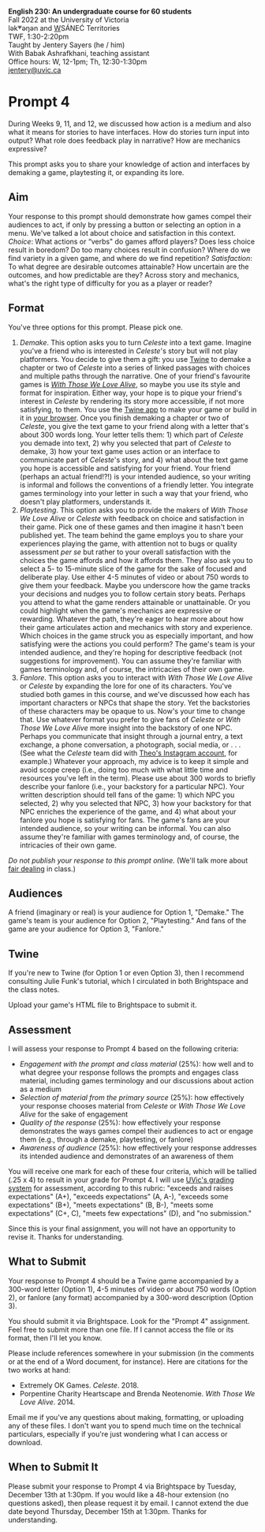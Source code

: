 **English 230: An undergraduate course for 60 students**      
Fall 2022 at the University of Victoria  
lək̓ʷəŋən and <u>W</u>SÁNEĆ Territories  
TWF, 1:30-2:20pm  
Taught by Jentery Sayers (he / him)   
With Babak Ashrafkhani, teaching assistant     
Office hours: W, 12-1pm; Th, 12:30-1:30pm  
[jentery@uvic.ca](mailto:jentery@uvic.ca)

# Prompt 4 

During Weeks 9, 11, and 12, we discussed how action is a medium and also what it means for stories to have interfaces. How do stories turn input into output? What role does feedback play in narrative? How are mechanics expressive? 

This prompt asks you to share your knowledge of action and interfaces by demaking a game, playtesting it, or expanding its lore. 

## Aim

Your response to this prompt should demonstrate how games compel their audiences to act, if only by pressing a button or selecting an option in a menu. We've talked a lot about choice and satisfaction in this context. *Choice*: What actions or “verbs" do games afford players? Does less choice result in boredom? Do too many choices result in confusion? Where do we find variety in a given game, and where do we find repetition? *Satisfaction*: To what degree are desirable outcomes attainable? How uncertain are the outcomes, and how predictable are they? Across story and mechanics, what's the right type of difficulty for you as a player or reader? 

## Format 

You've three options for this prompt. Please pick one. 

1. *Demake*. This option asks you to turn *Celeste* into a text game. Imagine you've a friend who is interested in *Celeste*'s story but will not play platformers. You decide to give them a gift: you use [Twine](https://twinery.org/) to demake a chapter or two of *Celeste* into a series of linked passages with choices and multiple paths through the narrative. One of your friend's favourite games is [*With Those We Love Alive*](https://collection.eliterature.org/3/work.html?work=with-those-we-love-alive), so maybe you use its style and format for inspiration. Either way, your hope is to pique your friend's interest in *Celeste* by rendering its story more accessible, if not more satisfying, to them. You use the [Twine app](https://github.com/klembot/twinejs/releases) to make your game or build in it in [your browser](https://twinery.org/2/#/). Once you finish demaking a chapter or two of *Celeste*, you give the text game to your friend along with a letter that's about 300 words long. Your letter tells them: 1) which part of *Celeste* you demade into text, 2) why you selected that part of *Celeste* to demake, 3) how your text game uses action or an interface to communicate part of *Celeste*'s story, and 4) what about the text game you hope is accessible and satisfying for your friend. Your friend (perhaps an actual friend!?!) is your intended audience, so your writing is informal and follows the conventions of a friendly letter. You integrate games terminology into your letter in such a way that your friend, who doesn't play platformers, understands it. 
2. *Playtesting*. This option asks you to provide the makers of *With Those We Love Alive* or *Celeste* with feedback on choice and satisfaction in their game. Pick one of these games and then imagine it hasn't been published yet. The team behind the game employs you to share your experiences playing the game, with attention not to bugs or quality assessment *per se* but rather to your overall satisfaction with the choices the game affords and how it affords them. They also ask you to select a 5- to 15-minute slice of the game for the sake of focused and deliberate play. Use either 4-5 minutes of video or about 750 words to give them your feedback. Maybe you underscore how the game tracks your decisions and nudges you to follow certain story beats. Perhaps you attend to what the game renders attainable or unattainable. Or you could highlight when the game's mechanics are expressive or rewarding. Whatever the path, they're eager to hear more about how their game articulates action and mechanics with story and experience. Which choices in the game struck you as especially important, and how satisfying were the actions you could perform? The game's team is your intended audience, and they're hoping for descriptive feedback (not suggestions for improvement). You can assume they're familiar with games terminology and, of course, the intricacies of their own game.  
3. *Fanlore*. This option asks you to interact with *With Those We Love Alive* or *Celeste* by expanding the lore for one of its characters. You've studied both games in this course, and we've discussed how each has important characters or NPCs that shape the story. Yet the backstories of these characters may be opaque to us. Now's your time to change that. Use whatever format you prefer to give fans of *Celeste* or *With Those We Love Alive* more insight into the backstory of one NPC. Perhaps you communicate that insight through a journal entry, a text exchange, a phone conversation, a photograph, social media, or . . . (See what the *Celeste* team did with [Theo's Instagram account](https://www.instagram.com/theounderstars/?hl=en), for example.) Whatever your approach, my advice is to keep it simple and avoid scope creep (i.e., doing too much with what little time and resources you've left in the term). Please use about 300 words to briefly describe your fanlore (i.e., your backstory for a particular NPC). Your written description should tell fans of the game: 1) which NPC you selected, 2) why you selected that NPC, 3) how your backstory for that NPC enriches the experience of the game, and 4) what about your fanlore you hope is satisfying for fans. The game's fans are your intended audience, so your writing can be informal. You can also assume they're familiar with games terminology and, of course, the intricacies of their own game.  

*Do not publish your response to this prompt online.* (We'll talk more about [fair dealing](https://www.uvic.ca/library/research-teaching/copyright/fairdealing/index.php) in class.)

## Audiences 

A friend (imaginary or real) is your audience for Option 1, "Demake." The game's team is your audience for Option 2, "Playtesting." And fans of the game are your audience for Option 3, "Fanlore."

## Twine

If you're new to Twine (for Option 1 or even Option 3), then I recommend consulting Julie Funk's tutorial, which I circulated in both Brightspace and the class notes. 

Upload your game's HTML file to Brightspace to submit it. 

## Assessment 

I will assess your response to Prompt 4 based on the following criteria: 

* *Engagement with the prompt and class material* (25%): how well and to what degree your response follows the prompts and engages class material, including games terminology and our discussions about action as a medium 
* *Selection of material from the primary source* (25%): how effectively your response chooses material from *Celeste* or *With Those We Love Alive* for the sake of engagement 
* *Quality of the response* (25%): how effectively your response demonstrates the ways games compel their audiences to act or engage them (e.g., through a demake, playtesting, or fanlore)
* *Awareness of audience* (25%): how effectively your response addresses its intended audience and demonstrates of an awareness of them 

You will receive one mark for each of these four criteria, which will be tallied (.25 x 4) to result in your grade for Prompt 4. I will use [UVic's grading system](https://www.uvic.ca/calendar/undergrad/index.php#/policy/S1AAgoGuV?bc=true&bcCurrent=14%20-%20Grading&bcGroup=Undergraduate%20Academic%20Regulations&bcItemType=policies) for assessment, according to this rubric: "exceeds and raises expectations" (A+), "exceeds expectations" (A, A-), "exceeds some expectations" (B+), "meets expectations" (B, B-), "meets some expectations" (C+, C), "meets few expectations" (D), and "no submission." 

Since this is your final assignment, you will not have an opportunity to revise it. Thanks for understanding. 

## What to Submit 

Your response to Prompt 4 should be a Twine game accompanied by a 300-word letter (Option 1), 4-5 minutes of video or about 750 words (Option 2), or fanlore (any format) accompanied by a 300-word description (Option 3). 

You should submit it via Brightspace. Look for the "Prompt 4" assignment. Feel free to submit more than one file. If I cannot access the file or its format, then I'll let you know. 

Please include references somewhere in your submission (in the comments or at the end of a Word document, for instance). Here are citations for the two works at hand:

* Extremely OK Games. *Celeste*. 2018. 
* Porpentine Charity Heartscape and Brenda Neotenomie. *With Those We Love Alive*. 2014. 

Email me if you've any questions about making, formatting, or uploading any of these files. I don't want you to spend much time on the technical particulars, especially if you're just wondering what I can access or download.  

## When to Submit It 

Please submit your response to Prompt 4 via Brightspace by Tuesday, December 13th at 1:30pm. If you would like a 48-hour extension (no questions asked), then please request it by email. I cannot extend the due date beyond Thursday, December 15th at 1:30pm. Thanks for understanding. 
